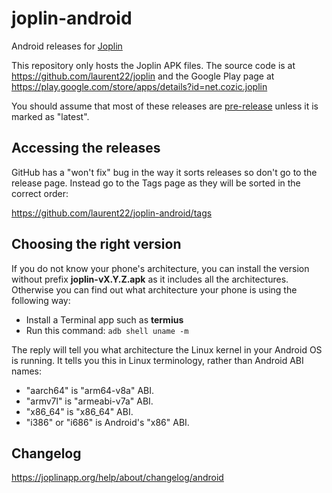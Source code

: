 # joplin-android

Android releases for [Joplin](https://joplinapp.org)

This repository only hosts the Joplin APK files. The source code is at https://github.com/laurent22/joplin and the Google Play page at https://play.google.com/store/apps/details?id=net.cozic.joplin

You should assume that most of these releases are [pre-release](https://joplinapp.org/help/about/prereleases/) unless it is marked as "latest".

## Accessing the releases

GitHub has a "won't fix" bug in the way it sorts releases so don't go to the release page. Instead go to the Tags page as they will be sorted in the correct order:

https://github.com/laurent22/joplin-android/tags

## Choosing the right version

If you do not know your phone's architecture, you can install the version without prefix **joplin-vX.Y.Z.apk** as it includes all the architectures. Otherwise you can find out what architecture your phone is using the following way:

- Install a Terminal app such as **termius**
- Run this command: `adb shell uname -m`

The reply will tell you what architecture the Linux kernel in your Android OS is running. It tells you this in Linux terminology, rather than Android ABI names:

- "aarch64" is "arm64-v8a" ABI.
- "armv7l" is "armeabi-v7a" ABI.
- "x86_64" is "x86_64" ABI.
- "i386" or "i686" is Android's "x86" ABI.

## Changelog

https://joplinapp.org/help/about/changelog/android
